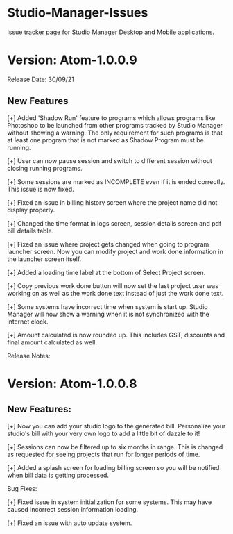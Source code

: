 # Studio-Manager-Issues
Issue tracker page for Studio Manager Desktop and Mobile applications.


# Version: Atom-1.0.0.9

Release Date: 30/09/21

New Features
------------

[+] Added 'Shadow Run' feature to programs which allows programs like Photoshop to be launched from other programs tracked by Studio Manager without showing a warning. The only requirement for such programs is that at least one program that is not marked as Shadow Program must be running.

[+] User can now pause session and switch to different session without closing running programs.

[+] Some sessions are marked as INCOMPLETE even if it is ended correctly. This issue is now fixed.

[+] Fixed an issue in billing history screen where the project name did not display properly.

[+] Changed the time format in logs screen, session details screen and pdf bill details table.

[+] Fixed an issue where project gets changed when going to program launcher screen. Now you can modify project and work done information in the launcher screen itself.

[+] Added a loading time label at the bottom of Select Project screen.

[+] Copy previous work done button will now set the last project user was working on as well as the work done text instead of just the work done text.

[+] Some systems have incorrect time when system is start up. Studio Manager will now show a warning when it is not synchronized with the internet clock.

[+] Amount calculated is now rounded up. This includes GST, discounts and final amount calculated as well.


Release Notes:

# Version: Atom-1.0.0.8

New Features:
------------

[+] Now you can add your studio logo to the generated bill. Personalize your studio's bill with your very own logo to add a little bit of dazzle to it!

[+] Sessions can now be filtered up to six months in range. This is changed as requested for seeing projects that run for longer periods of time.

[+] Added a splash screen for loading billing screen so you will be notified when bill data is getting processed.

Bug Fixes:

[+] Fixed issue in system initialization for some systems. This may have caused incorrect session information loading.

[+] Fixed an issue with auto update system.
